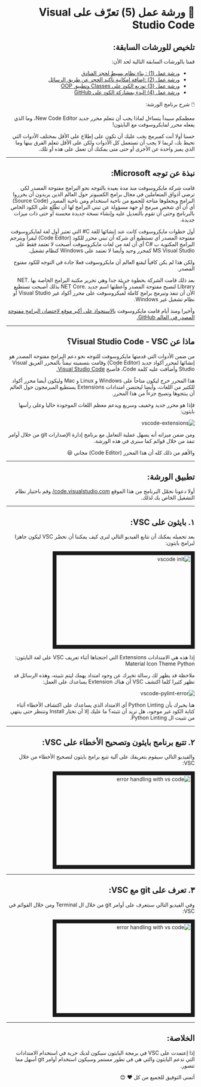 <div dir='rtl' align='right'>

:construction: ورشة عمل (5) تعرّف على Visual Studio Code
===

تلخيص للورشات السابقة:
---
قمنا بالورشات السابقة التالية لحد الأن:

* [ورشة عمل (1) : بناء نظام بسيط لحجز الفنادق](https://github.com/shadimac/django-Workshops-Arabic/blob/master/Workshop(1)-Lists%20and%20Loops.md)
* [ورشة عمل (2) :إضافة إمكانية تأكيد الحجز عن طريق الرسائل](https://github.com/shadimac/django-Workshops-Arabic/blob/master/Workshop(2)-Send%20SMS.md)
* [ورشة عمل (3) توزيع الكود على Classes وتطبيق OOP](https://github.com/shadimac/django-Workshops-Arabic/blob/master/Workshop(3)-Classes%20and%20OOP.md)
* [ورشة عمل (4) البدء بمشاركة الكود على GitHub](https://github.com/shadimac/django-Workshops-Arabic/blob/master/Workshop(4)-Upload%20code%20to%20GitHub.md)

:computer_mouse:  شرح برنامج الورشة:

معظمكم سيبدأ يتساءل لماذا يجب أن نتعلم محرر جديد New Code Editor، وما الذي يفعله محرر لمايكروسوفت مع البايثون!

حسنا أولا أنت كمبرمج يجب عليك أن تكون على إطلاع على الأقل بمختلف الأدوات التي تحيط بك، لربما لا يجب أن تستعمل كل الأدوات ولكن على الأقل تتعلم الفرق بينها وما الذي يميز واحدة عن الأخرى أو حتى متى يمكنك أن تعمل على هذه أو تلك.

***
نبذة عن توجه Microsoft:
---

قامت شركة مايكروسوفت منذ مدة بعيدة بالتوجه نحو البرامج مفتوحة المصدر لكي ترضي أذواق المتعاملين في مجال برامج الكمبيوتر حول العالم الذين يريدون أن يحرروا البرامج ويجعلوها متاحة للجميع من ناحية استخدام ومن ناحية المصدر (Source Code) أي أن أي شخص مبرمج أو جهة مسؤولة عن تبني البرامج لها أن تطّلع على الكود الخاص بالبرنامج وحتى أن تقوم بالتعديل عليه وإنشاء نسخة جديدة محسنة أو حتى ذات ميزات جديدة.

أول خطوات مايكروسوفت كانت عند إنشائها للغة C# التي تعتبر أول لغة لمايكروسوفت مفتوحة المصدر أي تستطيع أي شركة أن تبني محرر للكود (Code Editor) ليقرأ ويترجم البرامج المكتوبة ب #C أي أن لغة من لغات مايكروسوفت أصبحت لا تعتمد فقط على MS Visual Studio كمحرر وحيد وأيضا لا تعتمد على Windows كنظام تشغيل.

ولكن هذا لم يكن كافياً ليقنع العالم أن مايكروسوفت فعلا جادة في التوجه للكود مفتوح المصدر.

بعد ذلك قامت الشركة بخطوة جريئة جدا وهي تحرير مكتبة البرامج الخاصة بها .NET Library لتصبح مفتوحة المصدر وأعطتها اسم جديد .NET Core بذلك أصبحت تستطيع الأن أن تنفذ وتبرمج برامج كاملة لميكروسوفت على محرر أكواد غير Visual Studio أو نظام تشغيل غير Windows.

وأخيرا ومنذ أيام قامت مايكروسوفت [ بالاستحواذ على أكبر موقع لاحتضان البرامج مفتوحة المصدر في العالم GitHub.](https://blog.github.com/2018-06-04-github-microsoft/)

***
ماذا عن Visual Studio Code - VSC؟
---
من ضمن الأدوات التي قدمتها مايكروسوفت للتوجه نحو دعم البرامج مفتوحة المصدر هو إنشائها لمحرر أكواد جديد (Code Editor) وقامت بتسميته تيمناً بالمحرر العريق Visual Studio وأضافت عليه كلمة Code، فأصبح [Visual Studio Code.](https://code.visualstudio.com/)

هذا المحرر خرج ليكون متاحاً على Windows و Linux و Mac وليكون أيضا محرر أكواد للكثير من اللغات، وأيضا ليحتضن امتدادات Extensions يستطيع المبرمجون حول العالم أن ينتجوها وتصبح جزءاً من هذا المحرر.

فإذا هو محرر جديد وخفيف وسريع ويدعم معظم اللغات الموجودة حاليا وعلى رأسها بايثون:

![vscode-extensions](https://github.com/abo3adel/django-Workshops-Arabic/blob/master/pictures/15.jpg)

ومن ضمن ميزاته أنه يسهل عملية التعامل مع برنامج إدارة الإصدارات git من خلال أوامر تنفذ من خلال قوائم كما سنرى في هذه الورشة.

والأهم من ذلك كله أن هذا المحرر (Code Editor) مجاني :smiley:

***
تطبيق الورشة:
---
أولا دعونا نحمّل البرنامج من هذا الموقع [code.visualstudio.com/](https://code.visualstudio.com/) وقم باختيار نظام التشغيل الخاص بك لذلك.

***
١. بايثون على VSC:
---
بعد تحميله يمكنك أن تتابع الفيديو التالي لنرى كيف يمكننا أن نحضّر VSC ليكون جاهزا لبرامج بايثون:

<a href="http://www.youtube.com/watch?feature=player_embedded&v=_TAxNfwGznA
" target="_blank"><img src="http://img.youtube.com/vi/_TAxNfwGznA/0.jpg" 
alt="vscode init" width="360" height="240" border="10" /></a>

إذا هذه هي الامتدادات Extensions التي احتجناها أثناء تعريف VSC على لغة البايثون:
Material Icon Theme
Python

ملاحظة قد يظهر لك رسالة تخبرك عن وجود امتداد يهمك ليتم تثبيته، وهذه الرسائل قد تظهر كثيرا كلما اكتشف VSC أن هناك Extension يساعدك على العمل:

![vscode-pylint-error](https://github.com/abo3adel/django-Workshops-Arabic/blob/master/pictures/16.png)

هنا يخبرك بأن Python Linting أي الامتداد الذي يساعدك على اكتشاف الأخطاء أثناء كتابة الكود غير موجود، هل تريد أن تثبته؟ ما عليك إلا أن تختار Install وتنتظر حتى ينتهي من تثبيت ال Python Linting.

***
٢. تتبع برنامج بايثون وتصحيح الأخطاء على VSC:
---
والفيديو التالي سيقوم بتعريفك على آلية تتبع برامج بايثون لتصحيح الأخطاء من خلال VSC:

<a href="http://www.youtube.com/watch?feature=player_embedded&v=CNC6v-hLmA8
" target="_blank"><img src="http://img.youtube.com/vi/CNC6v-hLmA8/0.jpg" 
alt="error handling with vs code" width="360" height="240" border="10" /></a>

***
٣. تعرف على git مع VSC:
---
وفي الفيديو التالي سنتعرف على أوامر git من خلال ال Terminal ومن خلال القوائم في VSC:

<a href="http://www.youtube.com/watch?feature=player_embedded&v=5ntbprnXtiI
" target="_blank"><img src="http://img.youtube.com/vi/5ntbprnXtiI/0.jpg" 
alt="error handling with vs code" width="360" height="240" border="10" /></a>

***
الخلاصة:
---
إذا إعتمدت على VSC في برمجة البايثون سيكون لديك حرية في استخدام الامتدادات التي تدعم البايثون والتي هي في تطور مستمر وسيكون استخدام أوامر git أسهل مما تتصور.

أتمنى التوفيق للجميع من كل :heart: :blush:


</div>